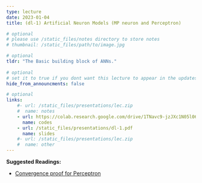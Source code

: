 ```yaml
---
type: lecture
date: 2023-01-04
title: (dl-1) Artificial Neuron Models (MP neuron and Perceptron)

# optional
# please use /static_files/notes directory to store notes
# thumbnail: /static_files/path/to/image.jpg

# optional
tldr: "The Basic building block of ANNs."
  
# optional
# set it to true if you dont want this lecture to appear in the updates section
hide_from_announcments: false

# optional
links: 
    #- url: /static_files/presentations/lec.zip
    #  name: notes
    - url: https://colab.research.google.com/drive/1TNavc9-jzJXc1N05l06KYfgaSmu7zqxN?usp=sharing
      name: codes
    - url: /static_files/presentations/dl-1.pdf
      name: slides
    #- url: /static_files/presentations/lec.zip
    #  name: other
---
```


**Suggested Readings:**
- [Convergence proof for Perceptron](https://www.cse.iitb.ac.in/~shivaram/teaching/old/cs344+386-s2017/resources/classnote-1.pdf)

